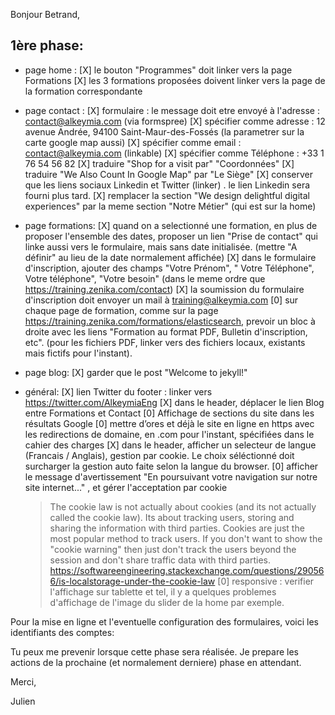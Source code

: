 Bonjour Betrand,


## 1ère phase:
 
* page home : 
 [X] le bouton "Programmes" doit linker vers la page Formations
 [X] les 3 formations proposées doivent linker vers la page de la formation correspondante

* page contact : 
 [X] formulaire : le message doit etre envoyé à l'adresse : contact@alkeymia.com (via formspree) 
 [X] spécifier comme adresse : 12 avenue Andrée, 94100 Saint-Maur-des-Fossés (la parametrer sur la carte google map aussi)
 [X] spécifier comme email : contact@alkeymia.com (linkable)
 [X] spécifier comme Téléphone  : +33 1 76 54 56 82
 [X] traduire "Shop for a visit par" "Coordonnées"
 [X] traduire "We Also Count In Google Map" par "Le Siège"
 [X] conserver que les liens sociaux Linkedin et Twitter (linker) . le lien Linkedin sera fourni plus tard.
 [X] remplacer la section "We design delightful digital experiences" par la meme section "Notre Métier" (qui est sur la home)

* page formations:
 [X] quand on a selectionné une formation, en plus de proposer l'ensemble des dates, proposer un lien "Prise de contact" qui linke aussi vers le formulaire, mais sans date initialisée. (mettre "A définir" au lieu de la date normalement affichée)
 [X] dans le formulaire d'inscription, ajouter des champs "Votre Prénom", " Votre Téléphone", Votre téléphone", "Votre besoin" (dans le meme ordre que https://training.zenika.com/contact)
 [X] la soumission du formulaire d'inscription doit envoyer un mail à training@alkeymia.com
 [0] sur chaque page de formation, comme sur la page https://training.zenika.com/formations/elasticsearch, prevoir un bloc à droite avec les liens "Formation au format PDF, Bulletin d'inscription, etc". (pour les fichiers PDF, linker vers des fichiers locaux, existants mais fictifs pour l'instant).

* page blog:
 [X] garder que le post "Welcome to jekyll!"

* général:
 [X] lien Twitter du footer : linker vers https://twitter.com/AlkeymiaEng
 [X] dans le header, déplacer le lien Blog entre Formations et Contact
 [0] Affichage de sections du site dans les résultats Google
 [0] mettre d’ores et déjà le site en ligne en https avec les redirections de domaine, en .com pour l'instant, spécifiées dans le cahier des charges
 [X] dans le header, afficher un selecteur de langue (Francais / Anglais), gestion par cookie. Le choix séléctionné doit surcharger la gestion auto faite selon la langue du browser. 
 [0] afficher le message d'avertissement "En poursuivant votre navigation sur notre site internet..." , et gérer l'acceptation par cookie
	> The cookie law is not actually about cookies (and its not actually called the cookie law). Its about tracking users, storing and sharing the information with third parties. Cookies are just the most popular method to track users.
		If you don't want to show the "cookie warning" then just don't track the users beyond the session and don't share traffic data with third parties.
		https://softwareengineering.stackexchange.com/questions/290566/is-localstorage-under-the-cookie-law
 [0] responsive : verifier l'affichage sur tablette et tel, il y a quelques problemes d'affichage de l'image du slider de la home par exemple.

Pour la mise en ligne et l'eventuelle configuration des formulaires, voici les identifiants des comptes:


Tu peux me prevenir lorsque cette phase sera réalisée. Je prepare les actions de la prochaine (et normalement derniere) phase en attendant.

Merci,

Julien